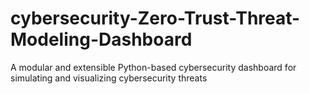 # cybersecurity-Zero-Trust-Threat-Modeling-Dashboard
A modular and extensible Python-based cybersecurity dashboard for simulating and visualizing cybersecurity threats 
